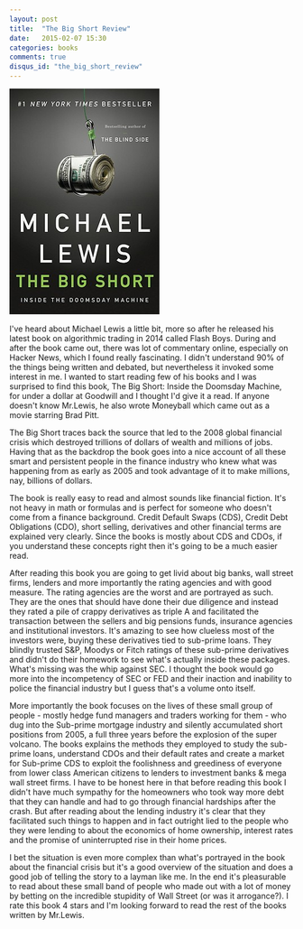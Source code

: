 ```yaml
---
layout: post
title:  "The Big Short Review"
date:   2015-02-07 15:30
categories: books
comments: true
disqus_id: "the_big_short_review"
---
```

<img class="right-image" src="/assets/the-big-short.jpg"
alt="The Big Short: Inside the Doomsday Machine">

I've heard about Michael Lewis a little bit, more so after he released
his latest book on algorithmic trading in 2014 called Flash
Boys. During and after the book came out, there was lot of commentary
online, especially on Hacker News, which I found really fascinating. I
didn't understand 90% of the things being written and debated, but
nevertheless it invoked some interest in me. I wanted to start reading
few of his books and I was surprised to find this book, The Big Short:
Inside the Doomsday Machine, for under a dollar at Goodwill and I
thought I'd give it a read. If anyone doesn't know Mr.Lewis, he also
wrote Moneyball which came out as a movie starring Brad Pitt.

The Big Short traces back the source that led to the 2008 global
financial crisis which destroyed trillions of dollars of wealth and
millions of jobs. Having that as the backdrop the book goes into a
nice account of all these smart and persistent people in the finance
industry who knew what was happening from as early as 2005 and took
advantage of it to make millions, nay, billions of dollars.

The book is really easy to read and almost sounds like financial
fiction. It's not heavy in math or formulas and is perfect for someone
who doesn't come from a finance background. Credit Default Swaps
(CDS), Credit Debt Obligations (CDO), short selling, derivatives and
other financial terms are explained very clearly. Since the books is
mostly about CDS and CDOs, if you understand these concepts right then
it's going to be a much easier read.

After reading this book you are going to get livid about big banks,
wall street firms, lenders and more importantly the rating agencies
and with good measure. The rating agencies are the worst and are
portrayed as such. They are the ones that should have done their due
diligence and instead they rated a pile of crappy derivatives as
triple A and facilitated the transaction between the sellers and big
pensions funds, insurance agencies and institutional investors. It's
amazing to see how clueless most of the investors were, buying these
derivatives tied to sub-prime loans. They blindly trusted S&amp;P,
Moodys or Fitch ratings of these sub-prime derivatives and didn't do
their homework to see what's actually inside these packages. What's
missing was the whip against SEC. I thought the book would go more
into the incompetency of SEC or FED and their inaction and inability
to police the financial industry but I guess that's a volume onto
itself.

More importantly the book focuses on the lives of these small group of
people - mostly hedge fund managers and traders working for them - who
dug into the Sub-prime mortgage industry and silently accumulated
short positions from 2005, a full three years before the explosion of
the super volcano. The books explains the methods they employed to
study the sub-prime loans, understand CDOs and their default rates and
create a market for Sub-prime CDS to exploit the foolishness and
greediness of everyone from lower class American citizens to lenders
to investment banks & mega wall street firms. I have to be honest here
in that before reading this book I didn't have much sympathy for the
homeowners who took way more debt that they can handle and had to go
through financial hardships after the crash. But after reading about
the lending industry it's clear that they facilitated such things to
happen and in fact outright lied to the people who they were lending
to about the economics of home ownership, interest rates and the
promise of uninterrupted rise in their home prices.

I bet the situation is even more complex than what's portrayed in the
book about the financial crisis but it's a good overview of the
situation and does a good job of telling the story to a layman like
me. In the end it's pleasurable to read about these small band of
people who made out with a lot of money by betting on the incredible
stupidity of Wall Street (or was it arrogance?). I rate this book 4
stars and I'm looking forward to read the rest of the books written by
Mr.Lewis.
